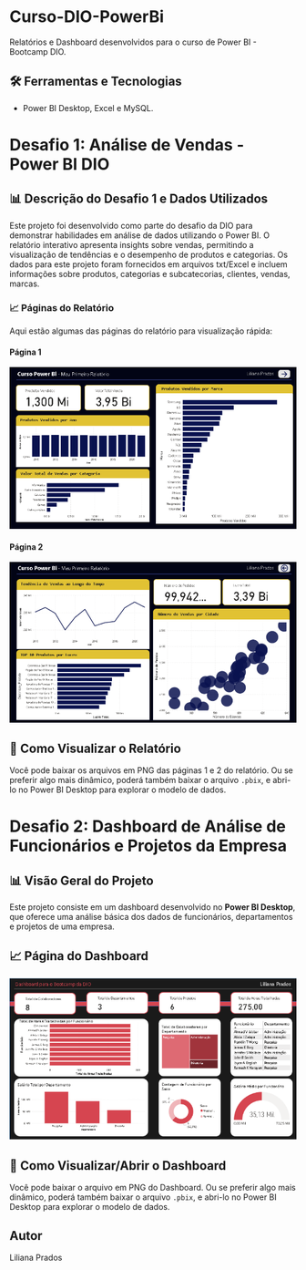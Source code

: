 # Curso-DIO-PowerBi
Relatórios e Dashboard desenvolvidos para o curso de Power BI - Bootcamp DIO.

## 🛠️ Ferramentas e Tecnologias
* Power BI Desktop, Excel e MySQL.

# Desafio 1: Análise de Vendas - Power BI DIO

## 📊 Descrição do Desafio 1 e Dados Utilizados
Este projeto foi desenvolvido como parte do desafio da DIO para demonstrar habilidades em análise de dados utilizando o Power BI. O relatório interativo apresenta insights sobre vendas, permitindo a visualização de tendências e o desempenho de produtos e categorias. Os dados para este projeto foram fornecidos em arquivos txt/Excel e incluem informações sobre produtos, categorias e subcatecorias, clientes, vendas, marcas.

### 📈 Páginas do Relatório
Aqui estão algumas das páginas do relatório para visualização rápida:

#### Página 1
![Página 1 do Relatório](PowerBi-Relatório-Vendas/Página1-relatório.png)

#### Página 2
![Página 2 do Relatório](PowerBi-Relatório-Vendas/Página2-relatório.png)

## 🚀 Como Visualizar o Relatório
Você pode baixar os arquivos em PNG das páginas 1 e 2 do relatório. Ou se preferir algo mais dinâmico, poderá também baixar o arquivo `.pbix`, e abri-lo no Power BI Desktop para explorar o modelo de dados.


# Desafio 2: Dashboard de Análise de Funcionários e Projetos da Empresa

## 📊 Visão Geral do Projeto

Este projeto consiste em um dashboard desenvolvido no **Power BI Desktop**, que oferece uma análise básica dos dados de funcionários, departamentos e projetos de uma empresa. 

## 📈 Página do Dashboard
![Página do Dashboard](Dashboard-PowerBi-com-MySQL/Dashboard-para-Bootcamp-DIO.png)

## 🚀 Como Visualizar/Abrir o Dashboard

Você pode baixar o arquivo em PNG do Dashboard. Ou se preferir algo mais dinâmico, poderá também baixar o arquivo `.pbix`, e abri-lo no Power BI Desktop para explorar o modelo de dados.

## Autor
Liliana Prados

